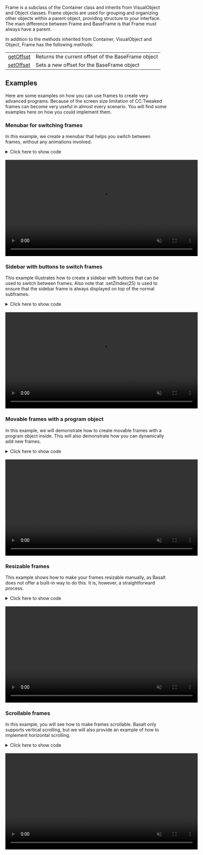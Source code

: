 Frame is a subclass of the Container class and inherits from VisualObject and Object classes. Frame objects are used for grouping and organizing other objects within a parent object, providing structure to your interface. The main difference between Frame and BaseFrame is that Frame must always have a parent.

In addition to the methods inherited from Container, VisualObject and Object, Frame has the following methods:

|   |   |
|---|---|
|[getOffset](objects/BaseFrame/getOffset.md)|Returns the current offset of the BaseFrame object
|[setOffset](objects/BaseFrame/setOffset.md)|Sets a new offset for the BaseFrame object

## Examples

Here are some examples on how you can use frames to create very advanced programs. Because of the screen size limitation of CC:Tweaked frames can become very useful in almost every scenario. You will find some examples here on how you could implement them.

### Menubar for switching frames

In this example, we create a menubar that helps you switch between frames, without any animations involved.

<details>
<summary>Click here to show code</summary>

```lua
local basalt = require("basalt") -- we need basalt here

local main = basalt.createFrame():setTheme({FrameBG = colors.lightGray, FrameFG = colors.black}) -- we change the default bg and fg color for frames

local sub = { -- here we create a table where we gonna add some frames
    main:addFrame():setPosition(1, 2):setSize("parent.w", "parent.h - 1"), -- obviously the first one should be shown on program start
    main:addFrame():setPosition(1, 2):setSize("parent.w", "parent.h - 1"):hide(),
    main:addFrame():setPosition(1, 2):setSize("parent.w", "parent.h - 1"):hide(),
}

local function openSubFrame(id) -- we create a function which switches the frame for us
    if(sub[id]~=nil)then
        for k,v in pairs(sub)do
            v:hide()
        end
        sub[id]:show()
    end
end

local menubar = main:addMenubar():setScrollable() -- we create a menubar in our main frame.
    :setSize("parent.w")
    :onChange(function(self, val)
        openSubFrame(self:getItemIndex()) -- here we open the sub frame based on the table index
    end)
    :addItem("Example 1")
    :addItem("Example 2")
    :addItem("Example 3")

-- Now we can change our sub frames, if you want to access a sub frame just use sub[subid], some examples:
sub[1]:addButton():setPosition(2, 2)

sub[2]:addLabel():setText("Hello World!"):setPosition(2, 2)

sub[3]:addLabel():setText("Now we're on example 3!"):setPosition(2, 2)
sub[3]:addButton():setText("No functionality"):setPosition(2, 4):setSize(18, 3)

basalt.autoUpdate()
```

</details>
<br>
<video width="600" controls autoplay loop muted>
  <source src="./_media/frames-with-menubars.mp4" type="video/mp4">
</video>

### Sidebar with buttons to switch frames

This example illustrates how to create a sidebar with buttons that can be used to switch between frames. Also note that :setZIndex(25) is used to ensure that the sidebar frame is always displayed on top of the normal subframes.

<details>
<summary>Click here to show code</summary>


```lua
local basalt = require("basalt") -- we need basalt here

local main = basalt.createFrame():setTheme({FrameBG = colors.lightGray, FrameFG = colors.black})

--[[ 
Here we create the sidebar, on focus it should change the position to parent.w - (self.w-1) which "opens the frame"
when the focus gets lost we simply change the position to "parent.w"
As you can see we add :setZIndex(25) - this makes sure the sidebar frame is always more important than our normal sub frames.
:setScrollable just makes the sidebar frame scrollable (in case you're adding more frames)
]]
local sidebar = main:addFrame():setBackground(colors.gray):setPosition("{parent.w}", 1):setSize(15, "{parent.h}"):setZIndex(25):setScrollable()
:onGetFocus(function(self)
    self:setPosition("{parent.w - (self.w-1)}")
end)
:onLoseFocus(function(self)
    self:setPosition("{parent.w}")
end)

-- Once again we add 3 frames, the first one should be immediatly visible
local sub = {
    main:addFrame():setPosition(1, 1):setSize("{parent.w}", "{parent.h}"),
    main:addFrame():setPosition(1, 1):setSize("{parent.w}", "{parent.h}"):hide(),
    main:addFrame():setPosition(1, 1):setSize("{parent.w}", "{parent.h}"):hide(),
}

--This part of the code adds buttons based on the sub table.
local y = 2
for k,v in pairs(sub)do
    sidebar:addButton():setText("Example "..k) -- creating the button and adding a name k is just the index
    :setBackground(colors.black)
    :setForeground(colors.lightGray)
    :setSize("{parent.w - 2}", 3)
    :setPosition(2, y)
    :onClick(function() -- here we create a on click event which hides ALL sub frames and then shows the one which is linked to the button
        for a, b in pairs(sub)do
            b:hide()
            v:show()
        end
    end)
    y = y + 4
end

sub[1]:addButton():setPosition(2, 2)

sub[2]:addLabel():setText("Hello World!"):setPosition(2, 2)

sub[3]:addLabel():setText("Now we're on example 3!"):setPosition(2, 2)
sub[3]:addButton():setText("No functionality"):setPosition(2, 4):setSize(18, 3)

basalt.autoUpdate()
```

</details>
<br>
<video width="600" controls autoplay loop muted>
  <source src="./_media/frames-with-sidebar.mp4" type="video/mp4">
</video>

### Movable frames with a program object

In this example, we will demonstrate how to create movable frames with a program object inside. This will also demonstrate how you can dynamically add new frames.

<details>
<summary>Click here to show code</summary>

```lua
local basalt = require("basalt")

local main = basalt.createFrame():setTheme({FrameBG = colors.lightGray, FrameFG = colors.black})

local id = 1
local processes = {}

local function openProgram(path, title, x, y, w, h)
    local pId = id
    id = id + 1
    local f = main:addMovableFrame()
        :setSize(w or 30, h or 12)
        :setPosition(x or math.random(2, 12), y or math.random(2, 8))

    f:addLabel()
        :setSize("{parent.w}", 1)
        :setBackground(colors.black)
        :setForeground(colors.lightGray)
        :setText(title or "New Program")

    f:addProgram()
        :setSize("{parent.w-1}", "{parent.h - 2}")
        :setPosition(1, 2)
        :execute(path or "rom/programs/shell.lua")

    f:addButton()
        :setSize(1, 1)
        :setText("X")
        :setBackground(colors.black)
        :setForeground(colors.red)
        :setPosition("{parent.w-1}", 1)
        :onClick(function()
            f:remove()
            processes[pId] = nil
        end)
    processes[pId] = f
    return f
end

openProgram("rom/programs/fun/worm.lua")

main:addButton():setPosition("{parent.w - 16}", 2):setText("Open"):onClick(function()
    openProgram()
end)


basalt.autoUpdate()
```

</details>
<br>
<video width="600" controls autoplay loop muted>
  <source src="./_media/dynamic-frames.mp4" type="video/mp4">
</video>


### Resizable frames

This example shows how to make your frames resizable manually, as Basalt does not offer a built-in way to do this. It is, however, a straightforward process.

<details>
<summary>Click here to show code</summary>


```lua
local basalt = require("basalt")

local main = basalt.createFrame():setTheme({FrameBG = colors.black, FrameFG = colors.lightGray})

local sub = main:addFrame():setSize(25, 12):setPosition(3, 3)

local function makeResizeable(frame, minW, minH, maxW, maxH)
    minW = minW or 4
    minH = minH or 4
    maxW = maxW or 99
    maxH = maxH or 99
    local btn = frame:addButton()
        :setPosition("{parent.w-1}", "{parent.h-1}")
        :setSize(1, 1)
        :setText("/")
        :setForeground(colors.blue)
        :setBackground(colors.black)
        :onDrag(function(self, event, btn, xOffset, yOffset)
            local w, h = frame:getSize()
            local wOff, hOff = w, h
            if(w+xOffset-1>=minW)and(w+xOffset-1<=maxW)then
                wOff = w+xOffset-1
            end
            if(h+yOffset-1>=minH)and(h+yOffset-1<=maxH)then
                hOff = h+yOffset-1
            end
            frame:setSize(wOff, hOff)
        end)
end

makeResizeable(sub, 8, 4)

sub:addLabel():setText("Hello World")

basalt.autoUpdate()
```

</details>
<br>
<video width="600" controls autoplay loop muted>
  <source src="./_media/resizable-frames.mp4" type="video/mp4">
</video>

### Scrollable frames

In this example, you will see how to make frames scrollable. Basalt only supports vertical scrolling, but we will also provide an example of how to implement horizontal scrolling.

<details>
<summary>Click here to show code</summary>


```lua
local basalt = require("basalt")

local main = basalt.createFrame():setTheme({FrameBG = colors.black, FrameFG = colors.lightGray})

-- Vertical scrolling is pretty simple, as you can tell:
local sub1 = main:addFrame():setScrollable():setSize(20, 15):setPosition(2, 2)

sub1:addLabel():setPosition(3, 2):setText("Scrollable")
sub1:addLabel():setPosition(3, 12):setText("Inside")
sub1:addLabel():setPosition(3, 20):setText("Outside")

-- Here we create a custom scroll event as you can see we dont add a :setScrollable() method to our frame, instead we add a custom scroll event
local objects = {}

local sub2 = main:addFrame():setPosition(23, 2):setSize(25, 5):onScroll(function(self, event, dir)
    local maxScroll = 0
    for k,v in pairs(objects)do -- here we iterate trough every object and get their x position + width this way we can find out what's the maximum allowed value to scroll
        local x = v:getX()
        local w = v:getWidth()
        maxScroll = x + w > maxScroll and x + w or maxScroll -- if you don't understand this line, http://lua-users.org/wiki/TernaryOperator
    end
    local xOffset = self:getOffset()
    if(xOffset+dir>=0 and xOffset+dir<=maxScroll-self:getWidth())then
        self:setOffset(xOffset+dir, 0)
    end
end)

-- Because we need to iterate the objects, we add them into a table.
table.insert(objects, sub2:addButton():setPosition(2, 2):setText("Scrollable"))
table.insert(objects, sub2:addButton():setPosition(16, 2):setText("Inside"))
table.insert(objects, sub2:addButton():setPosition(30, 2):setText("Outside"))

basalt.autoUpdate()
```

</details>
<br>
<video width="600" controls autoplay loop muted>
  <source src="./_media/scrollable-frames.mp4" type="video/mp4">
</video>
